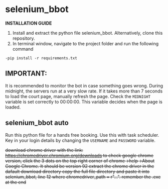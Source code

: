 # selenium_bbot
**INSTALLATION GUIDE**
1. Install and extract the python file selenium_bbot. Alternatively, clone this repository.
2. In terminal window, navigate to the project folder and run the following command

  `-pip install -r requirements.txt`
  
## IMPORTANT:
It is recommended to monitor the bot in case something goes wrong. 
During midnight, the servers run at a very slow rate. If it takes more than 7 seconds to load the court page, manually refresh the page.
Check the `MIDNIGHT` variable is set correctly to 00:00:00. This variable decides when the page is loaded.

## selenium_bbot auto
Run this python file for a hands free booking. Use this with task scheduler. 
Key in your login details by changing the `USERNAME` and `PASSWORD` variable.

~~download chrome driver with the link: https://chromedriver.chromium.org/downloads
to check google chrome version, click the 3 dots on the top right corner of chrome->help->About Google Chrome. It should be version 92
extract the chrome driver in the dafault download directory
copy the full file directory and paste it into selenium_bbot, line 12 where chromedriver_path = r"...". remember the .exe at the end~~
